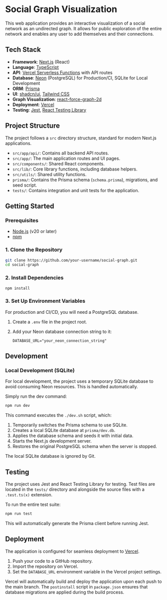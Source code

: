 # Social Graph Visualization

This web application provides an interactive visualization of a social network as an undirected graph. It allows for public exploration of the entire network and enables any user to add themselves and their connections.

## Tech Stack

- **Framework**: [Next.js](https://nextjs.org/) (React)
- **Language**: [TypeScript](https://www.typescriptlang.org/)
- **API**: [Vercel Serverless Functions](https://vercel.com/docs/functions) with API routes
- **Database**: [Neon](https://neon.tech/) (PostgreSQL) for Production/CI, SQLite for Local Development
- **ORM**: [Prisma](https://www.prisma.io/)
- **UI**: [shadcn/ui](https://ui.shadcn.com/), [Tailwind CSS](https://tailwindcss.com/)
- **Graph Visualization**: [react-force-graph-2d](https://github.com/vasturiano/react-force-graph)
- **Deployment**: [Vercel](https://vercel.com/)
- **Testing**: [Jest](https://jestjs.io/), [React Testing Library](https://testing-library.com/docs/react-testing-library/intro/)

## Project Structure

The project follows a `src` directory structure, standard for modern Next.js applications.

- `src/app/api/`: Contains all backend API routes.
- `src/app/`: The main application routes and UI pages.
- `src/components/`: Shared React components.
- `src/lib/`: Core library functions, including database helpers.
- `src/utils/`: Shared utility functions.
- `prisma/`: Contains the Prisma schema (`schema.prisma`), migrations, and seed script.
- `tests/`: Contains integration and unit tests for the application.

## Getting Started

### Prerequisites

- [Node.js](https://nodejs.org/en/) (v20 or later)
- [npm](https://www.npmjs.com/)

### 1. Clone the Repository

```sh
git clone https://github.com/your-username/social-graph.git
cd social-graph
```

### 2. Install Dependencies

```sh
npm install
```

### 3. Set Up Environment Variables

For production and CI/CD, you will need a PostgreSQL database.

1.  Create a `.env` file in the project root.
2.  Add your Neon database connection string to it:

    ```env
    DATABASE_URL="your_neon_connection_string"
    ```

## Development

### Local Development (SQLite)

For local development, the project uses a temporary SQLite database to avoid consuming Neon resources. This is handled automatically.

Simply run the dev command:

```sh
npm run dev
```

This command executes the `./dev.sh` script, which:

1.  Temporarily switches the Prisma schema to use SQLite.
2.  Creates a local SQLite database at `prisma/dev.db`.
3.  Applies the database schema and seeds it with initial data.
4.  Starts the Next.js development server.
5.  Restores the original PostgreSQL schema when the server is stopped.

The local SQLite database is ignored by Git.

## Testing

The project uses Jest and React Testing Library for testing. Test files are located in the `tests/` directory and alongside the source files with a `.test.ts(x)` extension.

To run the entire test suite:

```sh
npm run test
```

This will automatically generate the Prisma client before running Jest.

## Deployment

The application is configured for seamless deployment to [Vercel](https://vercel.com/).

1.  Push your code to a GitHub repository.
2.  Import the repository on Vercel.
3.  Set the `DATABASE_URL` environment variable in the Vercel project settings.

Vercel will automatically build and deploy the application upon each push to the main branch. The `postinstall` script in `package.json` ensures that database migrations are applied during the build process.
